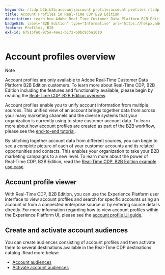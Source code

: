 ```yaml
---
keywords: rtcdp b2b;b2b;account;account profile;account profiles rtcdp;real-time customer data platform;
title: Account Profiles in Real-Time CDP B2B Edition
description: Learn how Adobe Real-Time Customer Data Platform B2B Edition enables you to unify account information from multiple sources using account profiles.
badgeB2B: label="B2B Edition" type="Informative" url="https://helpx.adobe.com/legal/product-descriptions/real-time-customer-data-platform-b2b-edition-prime-and-ultimate-packages.html newtab=true"
feature: Profiles, B2B
exl-id: 67515fe0-975e-4ee1-b172-60bc93ba1010
---
```

# Account profiles overview

>[!NOTE]
>
>Account profiles are only available to Adobe Real-Time Customer Data Platform B2B Edition customers. To learn more about Real-Time CDP, B2B Edition including the features and functionality available, please begin by reading the [Real-Time CDP, B2B Edition overview](../b2b-overview.md).

Account profiles enable you to unify account information from multiple sources. This unified view of an account brings together data from across your many marketing channels and the diverse systems that your organization is currently using to store customer account data. To learn more about how account profiles are created as part of the B2B workflow, please see the [end-to-end tutorial](../b2b-tutorial.md).

By stitching together account data from different sources, you can begin to see a complete picture of each of your customer accounts and its related opportunities and contacts. This enables your organization to take your B2B marketing campaigns to a new level. To learn more about the power of Real-Time CDP, B2B Edition, read the [Real-Time CDP, B2B Edition example use case](../b2b-use-case.md).

## Account profile viewer

With Real-Time CDP, B2B Edition, you can use the Experience Platform user interface to view account profiles and search for specific accounts using an account id from a connected enterprise source or by entering source details directly. For more information regarding how to view account profiles within the Experience Platform UI, please see the [account profile UI guide](account-profile-ui-guide.md).

## Create and activate account audiences

You can create audiences consisting of account profiles and then activate them to several destinations available in the Real-Time CDP destinations catalog. Read more below:

* [Account audiences](/help/segmentation/types/account-audiences.md)
* [Activate account audiences](/help/destinations/ui/activate-account-audiences.md)
